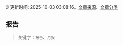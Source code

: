 :alarm_clock: 更新时间: 2025-10-03 03:08:16。[文章来源](/README.md)、[文章分类](/TAGS.md)

## 报告


> 关键字：`报告`、`月报`



